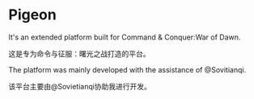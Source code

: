 # Pigeon

It's an extended platform built for Command & Conquer:War of Dawn.

这是专为命令与征服：曙光之战打造的平台。

The platform was mainly developed with the assistance of @Sovitianqi.

该平台主要由@Sovietianqi协助我进行开发。
